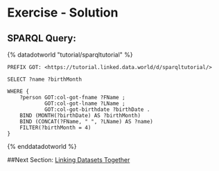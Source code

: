 # Exercise - Solution

## SPARQL Query:

{% datadotworld "tutorial/sparqltutorial" %}
~~~~
PREFIX GOT: <https://tutorial.linked.data.world/d/sparqltutorial/>

SELECT ?name ?birthMonth

WHERE {
    ?person GOT:col-got-fname ?FName ;
            GOT:col-got-lname ?LName ;
            GOT:col-got-birthdate ?birthDate .
    BIND (MONTH(?birthDate) AS ?birthMonth)
    BIND (CONCAT(?FName, " ", ?LName) AS ?name)
    FILTER(?birthMonth = 4)
}
~~~~
{% enddatadotworld %}

##Next Section: [Linking Datasets Together](./Linking_Datasets_Together.md)
